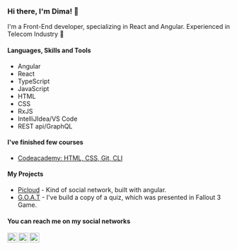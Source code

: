 ### Hi there, I'm Dima! 🧐 

I'm a Front-End developer, specializing in React and Angular. Experienced in Telecom Industry 👋


#### Languages, Skills and Tools
- Angular
- React
- TypeScript
- JavaScript 
- HTML 
- CSS 
- RxJS
- IntelliJIdea/VS Code
- REST api/GraphQL
#### I've finished few courses 
- [Codeacademy: HTML, CSS, Git, CLI](https://www.codecademy.com/profiles/Masakovsky)

#### My Projects 
- [Picloud](https://picloud-project.web.app/) - Kind of social network, built with angular.
- [G.O.A.T](https://dimamasakovsky.github.io/G.O.A.T-Fallout-3-school-test/) - I've build a copy of a quiz, which was presented in Fallout 3 Game.  

#### You can reach me on my social networks
<a href="https://www.linkedin.com/in/dima-masakovsky/">
  <img align="left" alt="Dima's LinkdeIN" width="22px" src="https://cdn.jsdelivr.net/npm/simple-icons@v3/icons/linkedin.svg" />
</a>
<a href="https://t.me/spitefulgut">
  <img align="left" alt="Dima's Telegram" width="22px" src="https://cdn.jsdelivr.net/npm/simple-icons@v3/icons/telegram.svg" />
</a>
<a href="https://www.instagram.com/dima_masakovsky/">
  <img align="left" alt="Dima's Instagram" width="22px" src="https://cdn.jsdelivr.net/npm/simple-icons@v3/icons/instagram.svg" />
</a>
